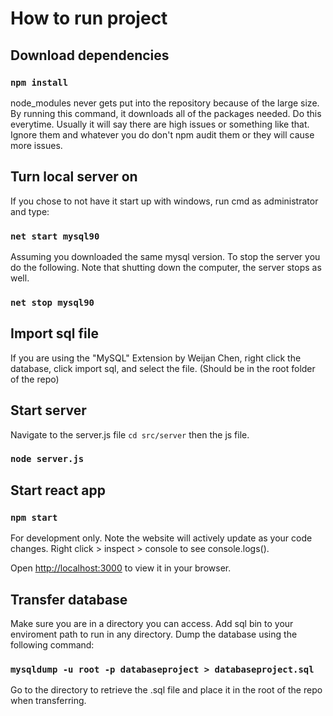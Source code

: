 # How to run project

## Download dependencies

### `npm install`

node_modules never gets put into the repository because of the large size. By running this command, it downloads all of the packages needed. Do this everytime. Usually it will say there are high issues or something like that. Ignore them and whatever you do don't npm audit them or they will cause more issues.

## Turn local server on

If you chose to not have it start up with windows, run cmd as administrator and type:

### `net start mysql90`

Assuming you downloaded the same mysql version. To stop the server you do the following. Note that shutting down the computer, the server stops as well.

### `net stop mysql90`

## Import sql file

 If you are using the "MySQL" Extension by Weijan Chen, right click the database, click import sql, and select the file. (Should be in the root folder of the repo)

## Start server

Navigate to the server.js file `cd src/server` then the js file.

### `node server.js`

## Start react app

### `npm start`

For development only. Note the website will actively update as your code changes. Right click > inspect > console to see console.logs().

Open [http://localhost:3000](http://localhost:3000) to view it in your browser.

## Transfer database

Make sure you are in a directory you can access. Add sql bin to your enviroment path to run in any directory. Dump the database using the following command:

### `mysqldump -u root -p databaseproject > databaseproject.sql`

Go to the directory to retrieve the .sql file and place it in the root of the repo when transferring.

